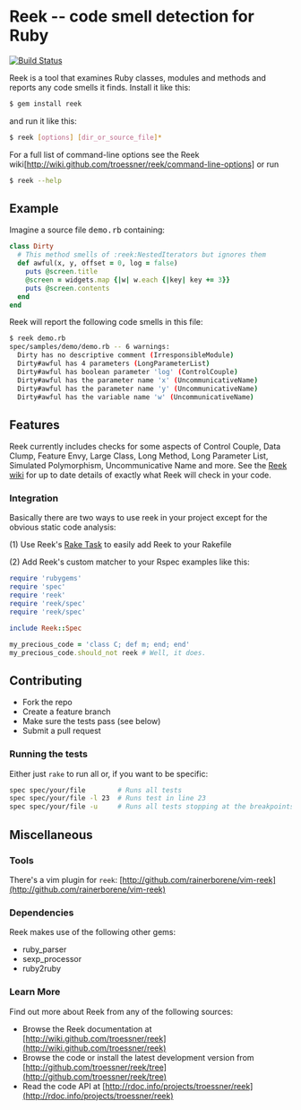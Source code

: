 # Reek -- code smell detection for Ruby

[![Build Status](https://secure.travis-ci.org/troessner/reek.png?branch=master)](http://travis-ci.org/troessner/reek?branch=master)

Reek is a tool that examines Ruby classes, modules and methods and
reports any code smells it finds. Install it like this:

```bash
$ gem install reek
```

and run it like this:

```bash
$ reek [options] [dir_or_source_file]*
```

For a full list of command-line options see the Reek
wiki[http://wiki.github.com/troessner/reek/command-line-options]
or run

```bash
$ reek --help
```

## Example

Imagine a source file <tt>demo.rb</tt> containing:

```ruby
class Dirty
  # This method smells of :reek:NestedIterators but ignores them
  def awful(x, y, offset = 0, log = false)
    puts @screen.title
    @screen = widgets.map {|w| w.each {|key| key += 3}}
    puts @screen.contents
  end
end
```

Reek will report the following code smells in this file:

```bash
$ reek demo.rb
spec/samples/demo/demo.rb -- 6 warnings:
  Dirty has no descriptive comment (IrresponsibleModule)
  Dirty#awful has 4 parameters (LongParameterList)
  Dirty#awful has boolean parameter 'log' (ControlCouple)
  Dirty#awful has the parameter name 'x' (UncommunicativeName)
  Dirty#awful has the parameter name 'y' (UncommunicativeName)
  Dirty#awful has the variable name 'w' (UncommunicativeName)
```

## Features

Reek currently includes checks for some aspects of Control Couple,
Data Clump, Feature Envy, Large Class, Long Method, Long Parameter List,
Simulated Polymorphism, Uncommunicative Name and more.
See the [Reek wiki](http://wiki.github.com/troessner/reek/code-smells)
for up to date details of exactly what Reek will check in your code.

### Integration

Basically there are two ways to use reek in your project except for the obvious static code analysis:

(1) Use Reek's [Rake Task](https://github.com/troessner/reek/wiki/Rake-Task) to easily add Reek to your Rakefile

(2) Add Reek's custom matcher to your Rspec examples like this:

```Ruby
require 'rubygems'
require 'spec'
require 'reek'
require 'reek/spec'
require 'reek/spec'

include Reek::Spec

my_precious_code = 'class C; def m; end; end'
my_precious_code.should_not reek # Well, it does.
```

## Contributing

* Fork the repo
* Create a feature branch
* Make sure the tests pass (see below)
* Submit a pull request

### Running the tests

Either just `rake` to run all or, if you want to be specific:

```bash
spec spec/your/file        # Runs all tests
spec spec/your/file -l 23  # Runs test in line 23
spec spec/your/file -u     # Runs all tests stopping at the breakpoints you have set before with `debugger`
```

## Miscellaneous

### Tools

There's a vim plugin for `reek`: [http://github.com/rainerborene/vim-reek](http://github.com/rainerborene/vim-reek)

### Dependencies

Reek makes use of the following other gems:

* ruby_parser
* sexp_processor
* ruby2ruby

### Learn More

Find out more about Reek from any of the following sources:

* Browse the Reek documentation at [http://wiki.github.com/troessner/reek](http://wiki.github.com/troessner/reek)
* Browse the code or install the latest development version from [http://github.com/troessner/reek/tree](http://github.com/troessner/reek/tree)
* Read the code API at [http://rdoc.info/projects/troessner/reek](http://rdoc.info/projects/troessner/reek)

